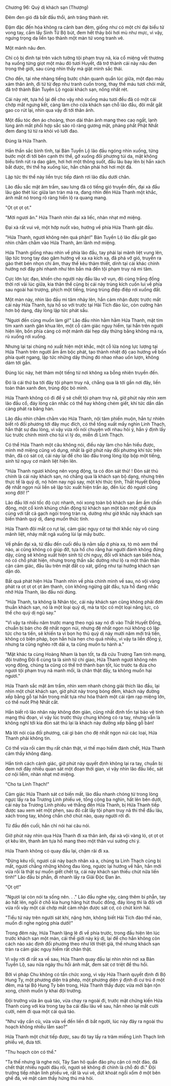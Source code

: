 




Chương 96: Quỷ dị khách sạn (Thượng)


Đêm đen gió đã bắt đầu thổi, ánh trăng thành rét.

Đậm đặc đến hóa không ra cảnh ban đêm, giống như có một chỉ đại biểu tử vong tay, cầm lấy Sinh Tử Bộ bút, đem hết thảy bôi hơi mù như mực, vì vậy, ngưng trọng dạ liền tạo thành một màn tử vong tranh vẽ.

Một mảnh nâu đen.

Chỉ có bị đinh tại trên vách tường tội phạm truy nã, kia cổ miệng vết thương hạ xuống từng giọt một màu đỏ tươi Huyết, đã trở thành cái này nâu đen trong thế giới, sau cùng nhìn thấy mà giật mình sắc thái.

Cho đến, tại nhẹ nhàng tiếng bước chân quanh quẩn lúc giữa, một đạo màu xám thân ảnh, đi từ từ đẹp như tranh cuốn trong, thay thế máu tươi chói mắt, đã trở thành Bản Tuyền Lộ ngoài khách sạn, nồng nhất rét.

Cái này rét, tựa hồ lại để cho vậy nhỏ xuống máu tươi đều đã có một cái chớp mắt ngưng kết, càng làm cho cửa khách sạn chỗ lão đầu, đôi mắt gắt gao co rút lại, nhìn qua vậy đi tới thân ảnh.

Một đầu tóc đen áo choàng, thon dài thân ảnh mang theo cao ngất, lạnh lùng ánh mắt phối hợp sắc sảo rõ ràng gương mặt, phảng phất Phật Nhất đem đang từ từ ra khỏi vỏ lưỡi đao.

Đúng là Hứa Thanh.

Hắn thần sắc bình tĩnh, tại Bản Tuyền Lộ lão đầu ngóng nhìn xuống, từng bước một đi tới bên cạnh thi thể, gỡ xuống đối phương túi da, mặt không biểu tình rút ra dao găm, hơi hơi một thông suốt, đầu lâu bay lên bị hắn xách bắt được, thi thể hạ xuống lúc, hắn chân phải hơi hơi một đá.

Lập tức thi thể này liền trực tiếp đánh rơi lão đầu dưới chân.

Lão đầu sắc mặt âm trầm, sau lưng đã có tiếng gió truyền đến, đại xà đầu lâu gào thét lúc giữa lan tràn mà ra, đang nhìn đến Hứa Thanh một khắc, ánh mắt nó trong rõ ràng hiển lộ ra quang mang.

"Ọt ọt ọt ọt."

"Mời ngươi ăn." Hứa Thanh nhìn đại xà liếc, nhàn nhạt mở miệng.

Đại xà rất vui vẻ, một hớp nuốt vào, hướng về phía Hứa Thanh gật đầu.

"Hứa Thanh, ngươi không nên quá phận!" Bản Tuyền Lộ lão đầu gắt gao nhìn chằm chằm vào Hứa Thanh, âm lãnh mở miệng.

Hứa Thanh giống nhau nhìn về phía lão đầu, tay phải lại mãnh liệt vung lên, lập tức trong tay dao găm hướng về xa xa kích xạ, đã phá vỡ gió, truyền ra gào thét bén nhọn chi âm, thay thế kêu thảm thiết, dính tại cái khác chính hướng nơi đây phi nhanh như tên bắn mà đến tội phạm truy nã mi tâm.

Cực lớn lực đạo, khiến cho người này đầu lâu vỡ vụn, đỏ cùng trắng đồng thời rơi vãi lúc giữa, kia thân thể cũng bị cái này trùng kích cuốn lui về phía sau ngoài hai trượng, phịch một tiếng, trùng trùng điệp điệp rơi xuống đất.

Một màn này, nhìn lão đầu mi tâm nhảy lên, hắn cảm nhận được trước mắt cái này Hứa Thanh, tựa hồ so với trước tại Hải Tích đảo lúc, còn cường hãn hơn bộ dạng, đáy lòng lập tức phát sầu.

"Ngươi đến cùng muốn làm gì!" Lão đầu nhìn hằm hằm Hứa Thanh, mặt tím tím xanh xanh gân khua lên, một cỗ cảm giác nguy hiểm, tại hắn trên người hiện lên, bốn phía càng có một mảnh dài hẹp dây thừng bằng không mà ra, rủ xuống rơi xuống.

Nhưng lại tại chúng nó xuất hiện một khắc, một cỗ lửa nóng lực lượng tại Hứa Thanh trên người ầm ầm bộc phát, tạo thành nhiệt độ cao hướng về bốn phía quét ngang, lập tức những dây thừng đó nhao nhao uốn lượn, không dám tới gần.

Đúng lúc này, hét thảm một tiếng từ nơi không xa bỗng nhiên truyền đến.

Đó là cái thứ ba tới đây tội phạm truy nã, chẳng qua là tới gần nơi đây, liền toàn thân xanh đen, trúng độc bỏ mình.

Hứa Thanh không có đi để ý sẽ chết tội phạm truy nã, giờ phút này nhìn xem lão đầu cổ, đáy lòng cân nhắc có thể hay không chém giết, khí tức dần dần càng phát ra băng hàn.

Lão đầu nhìn chằm chằm vào Hứa Thanh, nội tâm phiền muộn, hắn tự nhiên biết rõ đối phương tới đây mục đích, có thể tống xuất mấy nghìn Linh Thạch, hắn thật sự đau lòng, vì vậy vừa rồi nói chuyện với nhau hỏi ý, hắn ý định lấy lúc trước chính mình cho túi vì lý do, miễn đi Linh Thạch.

Có thể Hứa Thanh một câu không nói, điều này làm cho hắn hiểu được, mình mở miệng cũng vô dụng, nhất là giờ phút này đối phương khí tức trên thân, đã có sát cơ, cái này lại để cho lão đầu trong lòng lộp bộp một tiếng, sinh tử nguy cơ mãnh liệt hiện lên.

"Hứa Thanh ngươi không nên vọng động, ta có đòn sát thủ! ! Đòn sát thủ chính là cái này khách sạn, nó chẳng qua là khách sạn bộ dạng, nhưng trên thực tế là quỷ dị, nó hôm nay ngủ say, một khi thức tỉnh, Thất Huyết Đồng đệ nhất ngọn núi liền sẽ lập tức xuất hiện trấn áp, đến lúc đó ngươi cũng xong đời! !"

Lão đầu lời nói tốc độ cực nhanh, nói xong toàn bộ khách sạn ầm ầm chấn động, một cổ kinh khủng chấn động từ khách sạn một bàn một ghế dựa cùng với tất cả gạch ngói trong tràn ra, dường như giờ khắc này khách sạn biến thành quỷ dị, đang muốn thức tỉnh.

Hứa Thanh đôi mắt co rụt lại, cảm giác nguy cơ tại thời khắc này vô cùng mãnh liệt, nháy mắt ngã xuống lùi lại mấy bước.

Về phần đại xà, từ đầu đến cuối đều là nằm sấp ở phía xa, tò mò xem thế nào, ai cũng không có giúp đỡ, tựa hồ cho rằng hai người đánh không đứng dậy, cũng sẽ không xuất hiện sinh tử chi nguy, đối với khách sạn biến hóa, nó có chỗ phát hiện, nhưng trong thần sắc dường như lộ ra một thân thân cận cảm giác, đầu lâu trên mặt đất cọ xát, giống như tại hướng khách sạn dặn dò.

Bất quá phát hiện Hứa Thanh nhìn về phía chính mình về sau, nó vội vàng phát ra ọt ọt ọt ọt âm thanh, còn không ngừng gật đầu, tựa hồ đang nhắc nhở Hứa Thanh, lão đầu nói đúng.

"Hứa Thanh, ta không là Nhân tộc, cái này khách sạn cũng không phải đơn thuần khách sạn, nó là một loại quỷ dị, mà ta tộc có một loại năng lực, có thể cho quỷ dị ngủ say."

"Vì vậy ta nhiều năm trước mang theo ngủ say nó đi vào Thất Huyết Đồng, chuẩn bị bán cho đệ nhất ngọn núi, nhưng đệ nhất ngọn núi không có lập tức cho ta tiền, sẽ khiến ta vì bọn họ thủ quỷ dị này mười năm mới trả tiền, không có biện pháp, bọn hắn hứa hẹn cho quá nhiều, vì vậy ta liền đồng ý, nhưng ta cũng nghèo rớt dái a, ta cũng muốn tu hành a."

"Mặt khác ta cùng Hoàng Nham là bạn tốt, ta đã cứu Trương Tam tính mạng, đội trưởng Đội 6 cùng ta là sinh tử chi giao, Hứa Thanh ngươi không nên vọng động, chúng ta cũng có thể trở thành bạn tốt, lúc trước ta đưa cho ngươi tội phạm truy nã manh mối, là chân thật đấy, ta không muốn hại ngươi."

Hứa Thanh sắc mặt âm trầm, nhìn xem nhanh chóng giải thích lão đầu, lại nhìn một chút khách sạn, giờ phút này trong bóng đêm, khách này đường xếp bằng gỗ tại hắn trong mắt tựa như hóa thành một cái rậm rạp miệng lớn, có thể nuốt Phệ Nhất cắt.

Hắn biết rõ lão nhân này không đơn giản, cũng nhất định tồn tại bảo vệ tính mạng thủ đoạn, vì vậy lúc trước thủy chung không có ra tay, nhưng vẫn là không nghĩ tới kia đòn sát thủ lại là khách này đường xếp bằng gỗ bản!

Mà lời nói của đối phương, cái gì bán cho đệ nhất ngọn núi các loại, Hứa Thanh phải không tin.

Có thể vừa rồi cảm thụ rất chân thật, vì thế mạo hiểm đánh chết, Hứa Thanh cảm thấy không đáng.

Hắn tính cách cảnh giác, giờ phút này quyết định không lại ra tay, chuẩn bị đem nơi đây nhiều quan sát một đoạn thời gian, vì vậy nhìn lão đầu liếc, sát cơ nội liễm, nhàn nhạt mở miệng.

"Cho ta Linh Thạch!"

Cảm giác Hứa Thanh sát cơ biến mất, lão đầu nhanh chóng từ trong lòng ngực lấy ra ba Trương Linh phiếu vé, tổng cộng ba nghìn, hất lên bên dưới, cái này ba Trương Linh phiếu vé thẳng đến Hứa Thanh, bị Hứa Thanh tiếp được sau xem xét một phen, sau đó cắt lấy tội phạm truy nã thi thể đầu lâu, xách trong tay, không chần chờ chút nào, quay người rời đi.

Từ đầu đến cuối, hắn chỉ nói hai câu nói.

Giờ phút này nhìn qua Hứa Thanh đi xa thân ảnh, đại xà vội vàng ló, ọt ọt ọt ọt kêu lên, thanh âm tựa hồ mang theo một thân vui sướng chi ý.

Hứa Thanh không có quay đầu lại, chậm rãi đi xa.

"Đừng kêu rồi, ngươi cái này bạch nhãn xà a, chúng ta Linh Thạch cũng bị mất, ngươi chẳng những không đau lòng, ngược lại hướng về hắn, hắn mới vừa rồi là thật sự muốn giết chết ta, cái này khách sạn thiếu chút nữa liền tỉnh!" Lão đầu bi phẫn, đi nhanh lấy ra Giải Độc Đan ăn.

"Ọt ọt!"

"Ngươi lại còn nói ta sống nên. . ." Lão đầu nghe vậy, càng thêm bi phẫn, tay áo hất lên, ngồi ở chỗ kia hung hăng hút thuốc đồng, đáy lòng thì là đối với vừa rồi vậy một cái chớp mắt cảm nhận được sát cơ, có chút kinh hãi.

"Tiểu tử này trên người sát khí, nặng hơn, không biết Hải Tích đảo thế nào, muốn đi nghe ngóng phía dưới!"

Trong đêm này, Hứa Thanh lặng lẽ đi về phía trước, trong đầu hiện lên lúc trước khách sạn một màn, cái thế giới này kỳ dị, lại để cho hắn không còn cách nào xác định đối phương theo như lời thiệt giả, thế nhưng khách sạn tràn ra cảm giác nguy hiểm rất chân thật.

Vì vậy rời đi rất xa về sau, Hứa Thanh quay đầu lại nhìn nhìn nơi xa Bản Tuyền Lộ, sau nửa ngày thu hồi ánh mắt, đem sát cơ triệt để thu hồi.

Bởi vì pháp Chu không có tấn chức xong, vì vậy Hứa Thanh quyết định đi Bộ Hung Ty, một phương diện trả phép, một phương diện ý định đi cư trú ở một đêm, mà tại Bộ Hung Ty bên trong, Hứa Thanh thấy được vừa mới bận rộn xong, chính muốn ly khai đội trưởng.

Đội trưởng vừa ăn quả táo, vừa chạy ra ngoài đi, trước mặt chứng kiến Hứa Thanh cùng với kia trong tay ba cái đầu lâu về sau, hắn nheo lại mắt cười cười, ném đi qua một cái quả táo.

"Như vậy cần cù, vừa vừa về đến liền đi bắt người, lúc này đây ra ngoài thu hoạch không nhiều lắm sao?"

Hứa Thanh một chút tiếp được, sau đó tay lấy ra trăm miếng Linh Thạch linh phiếu vé, đưa tới.

"Thu hoạch còn có thể."

"Ta thế nhưng là nghe nói, Tây San hô quần đảo phụ cận có một đảo, đã chết thật nhiều người đâu rồi, ngươi sẽ không đi chính là chỗ đó đi." Đội trưởng tiếp nhận linh phiếu vé, rất là vui vẻ, dứt khoát ngồi xổm ở một bên ghế đá, vẻ mặt cảm thấy hứng thú mà hỏi.




